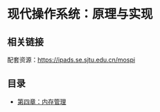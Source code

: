 # 现代操作系统：原理与实现

## 相关链接

配套资源：https://ipads.se.sjtu.edu.cn/mospi

## 目录

- [第四章：内存管理](./04/README.md)

